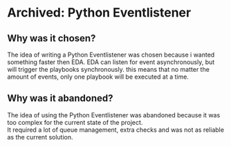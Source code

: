 # Archived: Python Eventlistener
## Why was it chosen?
The idea of writing a Python Eventlistener was chosen because i wanted something faster then EDA.
EDA can listen for event asynchronously, but will trigger the playbooks synchronously. this means that no matter the amount of events, only one playbook will be executed at a time.

## Why was it abandoned?  
The idea of using the Python Eventlistener was abandoned because it was too complex for the current state of the project.  
It required a lot of queue management, extra checks and was not as reliable as the current solution.